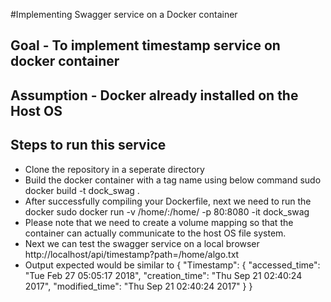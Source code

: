 #Implementing Swagger service on a Docker container

## Goal - To implement timestamp service on docker container
## Assumption - Docker already installed on the Host OS

## Steps to run this service

* Clone the repository in a seperate directory
* Build the docker container with a tag name using below command
	sudo docker build -t dock_swag .
* After successfully compiling your Dockerfile, next we need to run the docker
	sudo docker run -v /home/:/home/ -p 80:8080 -it dock_swag
* Please note that we need to create a volume mapping so that the container can
actually communicate to the host OS file system.
* Next we can test the swagger service on a local browser 
	http://localhost/api/timestamp?path=/home/algo.txt 
* Output expected would be similar to
	{
  "Timestamp": {
    "accessed_time": "Tue Feb 27 05:05:17 2018",
    "creation_time": "Thu Sep 21 02:40:24 2017",
    "modified_time": "Thu Sep 21 02:40:24 2017"
  }
}

